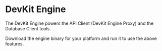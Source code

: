 # DevKit Engine

The DevKit Engine powers the API Client (DevKit Engine Proxy) and the Database Client tools.

Download the engine binary for your platform and run it to use the above features.
